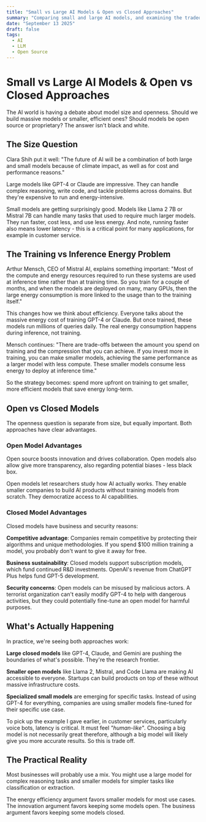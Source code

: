 ```yaml
---
title: "Small vs Large AI Models & Open vs Closed Approaches"
summary: "Comparing small and large AI models, and examining the tradeoffs between open and closed model approaches"
date: "September 13 2025"
draft: false
tags:
  - AI
  - LLM
  - Open Source
---
```


# Small vs Large AI Models & Open vs Closed Approaches

The AI world is having a debate about model size and openness. Should we build massive models or smaller, efficient ones? Should models be open source or proprietary? The answer isn't black and white.

## The Size Question

Clara Shih put it well: "The future of AI will be a combination of both large and small models because of climate impact, as well as for cost and performance reasons."

Large models like GPT-4 or Claude are impressive. They can handle complex reasoning, write code, and tackle problems across domains. But they're expensive to run and energy-intensive.

Small models are getting surprisingly good. Models like Llama 2 7B or Mistral 7B can handle many tasks that used to require much larger models. They run faster, cost less, and use less energy. And note, running faster also means lower latency - this is a critical point for many applications, for example in customer service. 

## The Training vs Inference Energy Problem

Arthur Mensch, CEO of Mistral AI, explains something important: "Most of the compute and energy resources required to run these systems are used at inference time rather than at training time. So you train for a couple of months, and when the models are deployed on many, many GPUs, then the large energy consumption is more linked to the usage than to the training itself."

This changes how we think about efficiency. Everyone talks about the massive energy cost of training GPT-4 or Claude. But once trained, these models run millions of queries daily. The real energy consumption happens during inference, not training.

Mensch continues: "There are trade-offs between the amount you spend on training and the compression that you can achieve. If you invest more in training, you can make smaller models, achieving the same performance as a larger model with less compute. These smaller models consume less energy to deploy at inference time."

So the strategy becomes: spend more upfront on training to get smaller, more efficient models that save energy long-term.

## Open vs Closed Models

The openness question is separate from size, but equally important. Both approaches have clear advantages.

### Open Model Advantages

Open source boosts innovation and drives collaboration. Open models also allow give more transparency, also regarding potential biases - less black box.

Open models let researchers study how AI actually works. They enable smaller companies to build AI products without training models from scratch. They democratize access to AI capabilities.

### Closed Model Advantages

Closed models have business and security reasons:

**Competitive advantage**: Companies remain competitive by protecting their algorithms and unique methodologies. If you spend $100 million training a model, you probably don't want to give it away for free.

**Business sustainability**: Closed models support subscription models, which fund continued R&D investments. OpenAI's revenue from ChatGPT Plus helps fund GPT-5 development.

**Security concerns**: Open models can be misused by malicious actors. A terrorist organization can't easily modify GPT-4 to help with dangerous activities, but they could potentially fine-tune an open model for harmful purposes.

## What's Actually Happening

In practice, we're seeing both approaches work:

**Large closed models** like GPT-4, Claude, and Gemini are pushing the boundaries of what's possible. They're the research frontier.

**Smaller open models** like Llama 2, Mistral, and Code Llama are making AI accessible to everyone. Startups can build products on top of these without massive infrastructure costs.

**Specialized small models** are emerging for specific tasks. Instead of using GPT-4 for everything, companies are using smaller models fine-tuned for their specific use case.

To pick up the example I gave earlier, in customer services, particularly voice bots, latency is critical. It must feel _"human-like"_. Choosing a big model is not necessarily great therefore, although a big model will likely give you more accurate results. So this is trade off.

## The Practical Reality

Most businesses will probably use a mix. You might use a large model for complex reasoning tasks and smaller models for simpler tasks like classification or extraction.

The energy efficiency argument favors smaller models for most use cases. The innovation argument favors keeping some models open. The business argument favors keeping some models closed.